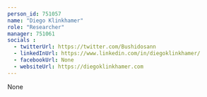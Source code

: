 ```yaml
---
person_id: 751057
name: "Diego Klinkhamer"
role: "Researcher"
manager: 751061
socials :
  - twitterUrl: https://twitter.com/Bushidosann
  - linkedInUrl: https://www.linkedin.com/in/diegoklinkhamer/
  - facebookUrl: None
  - websiteUrl: https://diegoklinkhamer.com
---
```

None
